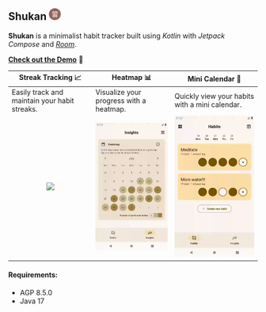 ## Shukan <img src="./readme-doc/app-logo.png" alt="logo" width="24">

**Shukan** is a minimalist habit tracker built using *Kotlin* with *Jetpack Compose* and [*Room*](https://developer.android.com/training/data-storage/room). 

[**Check out the Demo**](https://youtube.com/shorts/aelC1dwhY8w?si=eMR0qW0WubXL5OYe) 🌱

| **Streak Tracking 📈**                                                     | **Heatmap 📊**                                                             | **Mini Calendar 📅**                                                             |
|----------------------------------------------------------------------------|----------------------------------------------------------------------------|----------------------------------------------------------------------------------|
| Easily track and maintain your habit streaks.                              | Visualize your progress with a heatmap.                                    | Quickly view your habits with a mini calendar.                                   |
| <div align="center"><img src="./readme-doc/details.gif" width="200"></div> | <div align="center"><img src="./readme-doc/heatmap.gif" width="200"></div> | <div align="center"><img src="./readme-doc/switch-layout.gif" width="200"></div> |

#### Requirements:
- AGP 8.5.0
- Java 17
